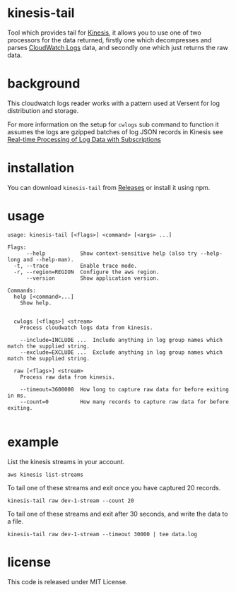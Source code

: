 # kinesis-tail

Tool which provides tail for [Kinesis](https://aws.amazon.com/kinesis/streams/), it allows you to use one of two processors for the data returned, firstly one which decompresses and parses [CloudWatch Logs](http://docs.aws.amazon.com/AmazonCloudWatch/latest/logs/WhatIsCloudWatchLogs.html) data, and secondly one which just returns the raw data.

# background

This cloudwatch logs reader works with a pattern used at Versent for log distribution and storage.

For more information on the setup for `cwlogs` sub command to function it assumes the logs are gzipped batches of log JSON records in Kinesis see [Real-time Processing of Log Data with Subscriptions](http://docs.aws.amazon.com/AmazonCloudWatch/latest/logs/CreateDestination.html)

# installation

You can download `kinesis-tail` from [Releases](https://github.com/Versent/kinesis-tail/releases) or install it using npm.

# usage

```
usage: kinesis-tail [<flags>] <command> [<args> ...]

Flags:
      --help           Show context-sensitive help (also try --help-long and --help-man).
  -t, --trace          Enable trace mode.
  -r, --region=REGION  Configure the aws region.
      --version        Show application version.

Commands:
  help [<command>...]
    Show help.


  cwlogs [<flags>] <stream>
    Process cloudwatch logs data from kinesis.

    --include=INCLUDE ...  Include anything in log group names which match the supplied string.
    --exclude=EXCLUDE ...  Exclude anything in log group names which match the supplied string.

  raw [<flags>] <stream>
    Process raw data from kinesis.

    --timeout=3600000  How long to capture raw data for before exiting in ms.
    --count=0          How many records to capture raw data for before exiting.


```

# example

List the kinesis streams in your account.

```
aws kinesis list-streams
```

To tail one of these streams and exit once you have captured 20 records.

```
kinesis-tail raw dev-1-stream --count 20
```

To tail one of these streams and exit after 30 seconds, and write the data to a file.

```
kinesis-tail raw dev-1-stream --timeout 30000 | tee data.log
```

# license

This code is released under MIT License.


